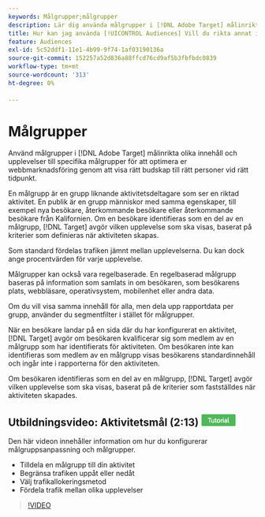 ```yaml
---
keywords: Målgrupper;målgrupper
description: Lär dig använda målgrupper i [!DNL Adobe Target] målinrikta olika innehåll och upplevelser till specifika målgrupper för att optimera era webbmarknadsföringssatsningar.
title: Hur kan jag använda [!UICONTROL Audiences] Vill du rikta annat innehåll mot specifika segment?
feature: Audiences
exl-id: 5c52ddf1-11e1-4b99-9f74-1af03190136a
source-git-commit: 152257a52d836a88ffcd76cd9af5b3fbfbdc0839
workflow-type: tm+mt
source-wordcount: '313'
ht-degree: 0%

---
```


# Målgrupper

Använd målgrupper i [!DNL Adobe Target] målinrikta olika innehåll och upplevelser till specifika målgrupper för att optimera er webbmarknadsföring genom att visa rätt budskap till rätt personer vid rätt tidpunkt.

En målgrupp är en grupp liknande aktivitetsdeltagare som ser en riktad aktivitet. En publik är en grupp människor med samma egenskaper, till exempel nya besökare, återkommande besökare eller återkommande besökare från Kalifornien. Om en besökare identifieras som en del av en målgrupp, [!DNL Target] avgör vilken upplevelse som ska visas, baserat på kriterier som definieras när aktiviteten skapas.

Som standard fördelas trafiken jämnt mellan upplevelserna. Du kan dock ange procentvärden för varje upplevelse.

Målgrupper kan också vara regelbaserade. En regelbaserad målgrupp baseras på information som samlats in om besökaren, som besökarens plats, webbläsare, operativsystem, mobilenhet eller andra data.

Om du vill visa samma innehåll för alla, men dela upp rapportdata per grupp, använder du segmentfilter i stället för målgrupper.

När en besökare landar på en sida där du har konfigurerat en aktivitet, [!DNL Target] avgör om besökaren kvalificerar sig som medlem av en målgrupp som har identifierats för aktiviteten. Om besökaren inte kan identifieras som medlem av en målgrupp visas besökarens standardinnehåll och ingår inte i rapporterna för den aktiviteten.

Om besökaren identifieras som en del av en målgrupp, [!DNL Target] avgör vilken upplevelse som ska visas, baserat på de kriterier som fastställdes när aktiviteten skapades.

## Utbildningsvideo: Aktivitetsmål (2:13) ![Självstudiemärke](/help/main/assets/tutorial.png)

Den här videon innehåller information om hur du konfigurerar målgruppsanpassning och målgrupper.

* Tilldela en målgrupp till din aktivitet
* Begränsa trafiken uppåt eller nedåt
* Välj trafikallokeringsmetod
* Fördela trafik mellan olika upplevelser

>[!VIDEO](https://video.tv.adobe.com/v/17385)
